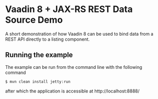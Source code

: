 Vaadin 8 + JAX-RS REST Data Source Demo
====================

A short demonstration of how Vaadin 8 can be used to bind data from a REST API directly to a listing component.


Running the example
-------------------
The example can be run from the command line with the following command

```
$ mvn clean install jetty:run
```

after which the application is accessible at http://localhost:8888/